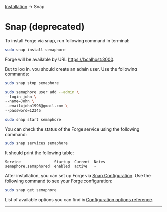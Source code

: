 <div class="breadcrumbs">
    <a href="/administration-guide/installation">Installation</a>
    → Snap
</div>

# Snap (deprecated)

To install Forge via snap, run following command in terminal:

```bash
sudo snap install semaphore
```

Forge will be available by URL [https://localhost:3000](https://localhost:3000).&#x20;

But to log in, you should create an admin user. Use the following commands:

```bash
sudo snap stop semaphore

sudo semaphore user add --admin \
--login john \
--name=John \
--email=john1996@gmail.com \
--password=12345

sudo snap start semaphore
```

You can check the status of the Forge service using the following command:

```bash
sudo snap services semaphore
```

It should print the following table:

```
Service               Startup  Current  Notes
semaphore.semaphored  enabled  active   -
```

After installation, you can set up Forge via [Snap Configuration](https://snapcraft.io/docs/configuration-in-snaps). Use the following command to see your Forge configuration:

```bash
sudo snap get semaphore
```

&#x20;List of available options you can find in [Configuration options reference](../configuration.md#configuration-options).

----
